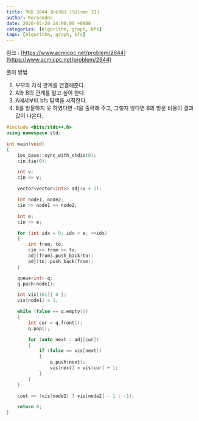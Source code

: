 ```yaml
---
title: 백준 2644 촌수계산 [Silver II]
author: Koreandns
date: 2020-05-20 14:00:00 +0800
categories: [Algorithm, graph, bfs]
tags: [Algorithm, graph, bfs]
---
```




링크 : [https://www.acmicpc.net/problem/2644](https://www.acmicpc.net/problem/2644)



풀이 방법

1. 부모와 자식 관계를 연결해준다.
2. A와 B의 관계를 알고 싶어 한다.
3. A에서부터 bfs 탐색을 시작한다.
4. B를 방문하지 못 하였다면 -1을 출력해 주고, 그렇지 않다면 B의 방문 비용이 결과 값이 나온다.



```c++
#include <bits/stdc++.h>
using namespace std;

int main(void)
{
	ios_base::sync_with_stdio(0);
	cin.tie(0);

	int v;
	cin >> v;

	vector<vector<int>> adj(v + 1);

	int node1, node2;
	cin >> node1 >> node2;

	int e;
	cin >> e;

	for (int idx = 0; idx < e; ++idx)
	{
		int from, to;
		cin >> from >> to;
		adj[from].push_back(to);
		adj[to].push_back(from);
	}

	queue<int> q;
	q.push(node1);

	int vis[101]{ 0 };
	vis[node1] = 1;

	while (false == q.empty())
	{
		int cur = q.front();
		q.pop();

		for (auto next : adj[cur])
		{
			if (false == vis[next])
			{
				q.push(next);
				vis[next] = vis[cur] + 1;
			}
		}
	}

	cout << (vis[node2] ? vis[node2] - 1 : -1);

	return 0;
}
```

